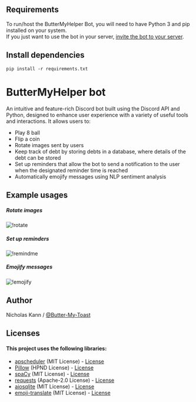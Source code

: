 ## Requirements
To run/host the ButterMyHelper Bot, you will need to have Python 3 and pip installed on your system. \
If you just want to use the bot in your server, [invite the bot to your server](https://discord.com/api/oauth2/authorize?client_id=494299064951898122&permissions=543313886272&scope=bot "Invite ButterMyHelper to your server").

## Install dependencies
`pip install -r requirements.txt`

# ButterMyHelper bot
An intuitive and feature-rich Discord bot built using the Discord API and Python, designed to enhance user experience with a variety of useful tools and interactions. It allows users to: 
- Play 8 ball
- Flip a coin
- Rotate images sent by users
- Keep track of debt by storing debts in a database, where details of the debt can be stored
- Set up reminders that allow the bot to send a notification to the user when the designated reminder time is reached
- Automatically emojify messages using NLP sentiment analysis

## Example usages
##### Rotate images
![!rotate](https://media.giphy.com/media/1nCpnzIlme3LEt3jjM/giphy.gif)

##### Set up reminders
![!remindme](https://media.giphy.com/media/KXOTY179hjm0u1dQS1/giphy.gif)

##### Emojify messages
![!emojify](https://media.giphy.com/media/6YhVYhWwaKznoRSt5b/giphy.gif)

## Author
Nicholas Kann / [@Butter-My-Toast](https://github.com/Butter-My-Toast "Butter-My-Toast's github page")

## Licenses
#### This project uses the following libraries:
- [apscheduler](https://github.com/agronholm/apscheduler) (MIT License) - [License](https://github.com/agronholm/apscheduler/blob/master/LICENSE.txt)
- [Pillow](https://github.com/python-pillow/Pillow) (HPND License) - [License](https://github.com/python-pillow/Pillow/blob/main/LICENSE)
- [spaCy](https://github.com/explosion/spaCy) (MIT License) - [License](https://github.com/explosion/spaCy/blob/master/LICENSE)
- [requests](https://github.com/psf/requests) (Apache-2.0 License) - [License](https://github.com/psf/requests/blob/main/LICENSE)
- [aiosqlite](https://github.com/omnilib/aiosqlite) (MIT License) - [License](https://github.com/omnilib/aiosqlite/blob/main/LICENSE)
- [emoji-translate](https://github.com/emoji-translate/emoji-translate) (MIT License) - [License](https://github.com/emoji-translate/emoji-translate/blob/master/LICENSE)
